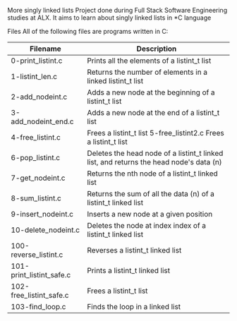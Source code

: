 More singly linked lists Project done during Full Stack Software Engineering studies at ALX. It aims to learn about singly linked lists in *C language

Files All of the following files are programs written in C:

| Filename | Description |
| --- | --- |
| 0-print_listint.c | Prints all the elements of a listint_t list |
| 1-listint_len.c | Returns the number of elements in a linked listint_t list |
| 2-add_nodeint.c | Adds a new node at the beginning of a listint_t list |
| 3-add_nodeint_end.c | Adds a new node at the end of a listint_t list |
| 4-free_listint.c | Frees a listint_t list 5-free_listint2.c Frees a listint_t list |
| 6-pop_listint.c | Deletes the head node of a listint_t linked list, and returns the head node's data (n) |
| 7-get_nodeint.c | Returns the nth node of a listint_t linked list |
| 8-sum_listint.c | Returns the sum of all the data (n) of a listint_t linked list |
| 9-insert_nodeint.c | Inserts a new node at a given position |
| 10-delete_nodeint.c | Deletes the node at index index of a listint_t linked list |
| 100-reverse_listint.c | Reverses a listint_t linked list |
| 101-print_listint_safe.c | Prints a listint_t linked list |
| 102-free_listint_safe.c | Frees a listint_t list |
| 103-find_loop.c | Finds the loop in a linked list |
